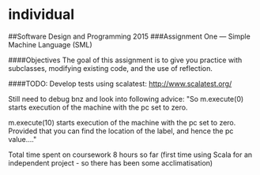 # individual

##Software Design and Programming 2015
###Assignment One — Simple Machine Language (SML)

####Objectives
The goal of this assignment is to give you practice with subclasses, modifying existing code, and the use of reflection.

####TODO:
Develop tests using scalatest:
http://www.scalatest.org/

Still need to debug bnz and look into following advice:
"So m.execute(0) starts execution of the machine with the pc set to zero.

m.execute(10) starts execution of the machine with the pc set to zero. Provided that you can find the location of the label, and hence the pc value…."

Total time spent on coursework 8 hours so far (first time using Scala for an independent project - so there has been some acclimatisation)
